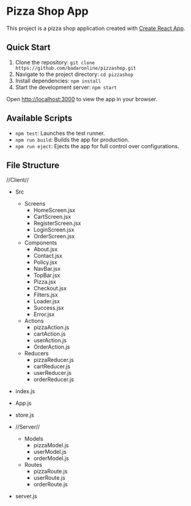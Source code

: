 # Pizza Shop App

This project is a pizza shop application created with [Create React App](https://github.com/facebook/create-react-app).

## Quick Start

1. Clone the repository: `git clone https://github.com/badaronline/pizzashop.git`
2. Navigate to the project directory: `cd pizzashop`
3. Install dependencies: `npm install`
4. Start the development server: `npm start`

Open [http://localhost:3000](http://localhost:3000) to view the app in your browser.

## Available Scripts

- `npm test`: Launches the test runner.
- `npm run build`: Builds the app for production.
- `npm run eject`: Ejects the app for full control over configurations.

## File Structure

//Client//

- Src
  - Screens
    - HomeScreen.jsx
    - CartScreen.jsx
    - RegisterScreen.jsx
    - LoginScreen.jsx
    - OrderScreen.jsx
  - Components
    - About.jsx
    - Contact.jsx
    - Policy.jsx
    - NavBar.jsx
    - TopBar.jsx
    - Pizza.jsx
    - Checkout.jsx
    - Filters.jsx
    - Loader.jsx
    - Success.jsx
    - Error.jsx
  - Actions
    - pizzaAction.js
    - cartAction.js
    - userAction.js
    - OrderAction.js
  - Reducers
    - pizzaReducer.js
    - cartReducer.js
    - userReducer.js
    - orderReducer.js
- index.js
- App.js
- store.js

- //Server//
  - Models
    - pizzaModel.js
    - userModel.js
    - orderModel.js
  - Routes
    - pizzaRoute.js
    - userRoute.js
    - orderRoute.js
- server.js

